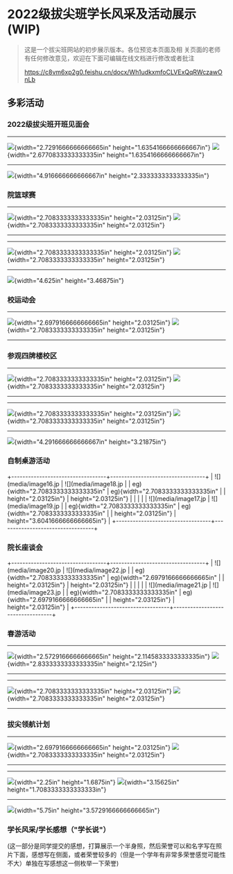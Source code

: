 # 2022级拔尖班学长风采及活动展示 (WIP)

> 这是一个拔尖班网站的初步展示版本。各位预览本页面及相
> 关页面的老师有任何修改意见，欢迎在下面可编辑在线文档进行修改或者批注
>
> https://c8vm6xp2g0.feishu.cn/docx/Wh1udkxmfoCLVExQqRWczawOnLb

## 多彩活动

### 2022级拔尖班开班见面会

  ------------------------------------------------------------------------------------ ------------------------------------------------------------------------------------
  ![](media/image1.jpeg){width="2.7291666666666665in" height="1.6354166666666667in"}   ![](media/image2.jpeg){width="2.6770833333333335in" height="1.6354166666666667in"}
  ------------------------------------------------------------------------------------ ------------------------------------------------------------------------------------

![](media/image3.jpeg){width="4.916666666666667in"
height="2.3333333333333335in"}

### 院篮球赛

  ------------------------------------------------------------------------- -------------------------------------------------------------------------
  ![](media/image4.jpeg){width="2.7083333333333335in" height="2.03125in"}   ![](media/image5.jpeg){width="2.7083333333333335in" height="2.03125in"}
  ------------------------------------------------------------------------- -------------------------------------------------------------------------

  ------------------------------------------------------------------------- -------------------------------------------------------------------------
  ![](media/image6.jpeg){width="2.7083333333333335in" height="2.03125in"}   ![](media/image7.jpeg){width="2.7083333333333335in" height="2.03125in"}
  ------------------------------------------------------------------------- -------------------------------------------------------------------------

![](media/image8.jpeg){width="4.625in" height="3.46875in"}

### 校运动会

  ------------------------------------------------------------------------- --------------------------------------------------------------------------
  ![](media/image9.jpeg){width="2.6979166666666665in" height="2.03125in"}   ![](media/image10.jpeg){width="2.7083333333333335in" height="2.03125in"}
  ------------------------------------------------------------------------- --------------------------------------------------------------------------

### 参观四牌楼校区

  -------------------------------------------------------------------------- --------------------------------------------------------------------------
  ![](media/image11.jpeg){width="2.7083333333333335in" height="2.03125in"}   ![](media/image12.jpeg){width="2.7083333333333335in" height="2.03125in"}
  -------------------------------------------------------------------------- --------------------------------------------------------------------------

  -------------------------------------------------------------------------- --------------------------------------------------------------------------
  ![](media/image13.jpeg){width="2.7083333333333335in" height="2.03125in"}   ![](media/image14.jpeg){width="2.7083333333333335in" height="2.03125in"}
  -------------------------------------------------------------------------- --------------------------------------------------------------------------

![](media/image15.jpeg){width="4.291666666666667in" height="3.21875in"}

### 自制桌游活动

+----------------------------------+----------------------------------+
| ![](media/image16.jp             | ![](media/image18.jp             |
| eg){width="2.7083333333333335in" | eg){width="2.7083333333333335in" |
| height="2.03125in"}              | height="2.03125in"}              |
|                                  |                                  |
| ![](media/image17.jp             | ![](media/image19.jp             |
| eg){width="2.7083333333333335in" | eg){width="2.7083333333333335in" |
| height="2.03125in"}              | height="3.6041666666666665in"}   |
+----------------------------------+----------------------------------+

### 院长座谈会

+----------------------------------+----------------------------------+
| ![](media/image20.jp             | ![](media/image22.jp             |
| eg){width="2.7083333333333335in" | eg){width="2.6979166666666665in" |
| height="2.03125in"}              | height="2.03125in"}              |
|                                  |                                  |
| ![](media/image21.jp             | ![](media/image23.jp             |
| eg){width="2.7083333333333335in" | eg){width="2.6979166666666665in" |
| height="2.03125in"}              | height="2.03125in"}              |
+----------------------------------+----------------------------------+

### 春游活动

  ------------------------------------------------------------------------------------- ------------------------------------------------------------------------
  ![](media/image24.jpeg){width="2.5729166666666665in" height="2.1145833333333335in"}   ![](media/image25.jpeg){width="2.8333333333333335in" height="2.125in"}
  ------------------------------------------------------------------------------------- ------------------------------------------------------------------------

  -------------------------------------------------------------------------- --------------------------------------------------------------------------
  ![](media/image26.jpeg){width="2.7083333333333335in" height="2.03125in"}   ![](media/image27.jpeg){width="2.7083333333333335in" height="2.03125in"}
  -------------------------------------------------------------------------- --------------------------------------------------------------------------

### 拔尖领航计划

  -------------------------------------------------------------------------- --------------------------------------------------------------------------
  ![](media/image28.jpeg){width="2.6979166666666665in" height="2.03125in"}   ![](media/image29.jpeg){width="2.7083333333333335in" height="2.03125in"}
  -------------------------------------------------------------------------- --------------------------------------------------------------------------

  ----------------------------------------------------------- --------------------------------------------------------------------------
  ![](media/image30.jpeg){width="2.25in" height="1.6875in"}   ![](media/image31.jpeg){width="3.15625in" height="1.7083333333333333in"}
  ----------------------------------------------------------- --------------------------------------------------------------------------

![](media/image32.jpeg){width="5.75in" height="3.5729166666666665in"}

### 学长风采/学长感想（"学长说"）

(这一部分是同学提交的感想，打算展示一个半身照，然后荣誉可以和名字写在照片下面，感想写在侧面，或者荣誉较多的（但是一个学年有非常多荣誉感觉可能性不大）单独在写感想这一侧枚举一下荣誉)
